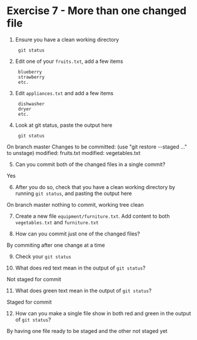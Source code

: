 # Exercise 7 - More than one changed file

1. Ensure you have a clean working directory

        git status

2. Edit one of your `fruits.txt`, add a few items

        blueberry
        strawberry
        etc.

3. Edit `appliances.txt` and add a few items

        dishwasher
        dryer
        etc.

4. Look at git status, paste the output here

        git status

On branch master
Changes to be committed:
  (use "git restore --staged <file>..." to unstage)
        modified:   fruits.txt
        modified:   vegetables.txt

5. Can you commit both of the changed files in a single commit?

Yes

6. After you do so, check that you have a clean working directory by running `git status`, and pasting the output here

On branch master
nothing to commit, working tree clean

7. Create a new file `equipment/furniture.txt`. Add content to both `vegetables.txt` and `furniture.txt`

8. How can you commit just one of the changed files?

By commiting after one change at a time

9. Check your `git status`

10. What does red text mean in the output of `git status`?

Not staged for commit

11. What does green text mean in the output of `git status`?

Staged for commit

12. How can you make a single file show in both red and green in the output of `git status`?

By having one file ready to be staged and the other not staged yet